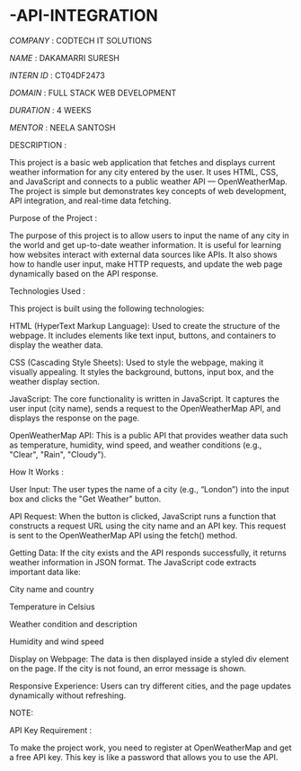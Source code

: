 # -API-INTEGRATION

*COMPANY* : CODTECH IT SOLUTIONS

*NAME* : DAKAMARRI SURESH

*INTERN ID* : CT04DF2473

*DOMAIN* : FULL STACK WEB DEVELOPMENT

*DURATION*  :  4 WEEKS

*MENTOR*  :  NEELA SANTOSH

DESCRIPTION :

This project is a basic web application that fetches and displays current weather information for any city entered by the user. It uses HTML, CSS, and JavaScript and connects to a public weather API — OpenWeatherMap. The project is simple but demonstrates key concepts of web development, API integration, and real-time data fetching.

Purpose of the Project :

The purpose of this project is to allow users to input the name of any city in the world and get up-to-date weather information. It is useful for learning how websites interact with external data sources like APIs. It also shows how to handle user input, make HTTP requests, and update the web page dynamically based on the API response.

 Technologies Used : 
 
This project is built using the following technologies:

HTML (HyperText Markup Language): Used to create the structure of the webpage. It includes elements like text input, buttons, and containers to display the weather data.

CSS (Cascading Style Sheets): Used to style the webpage, making it visually appealing. It styles the background, buttons, input box, and the weather display section.

JavaScript: The core functionality is written in JavaScript. It captures the user input (city name), sends a request to the OpenWeatherMap API, and displays the response on the page.

OpenWeatherMap API: This is a public API that provides weather data such as temperature, humidity, wind speed, and weather conditions (e.g., "Clear", "Rain", "Cloudy").

 How It Works :
 
User Input: The user types the name of a city (e.g., “London”) into the input box and clicks the "Get Weather" button.

API Request: When the button is clicked, JavaScript runs a function that constructs a request URL using the city name and an API key. This request is sent to the OpenWeatherMap API using the fetch() method.

Getting Data: If the city exists and the API responds successfully, it returns weather information in JSON format. The JavaScript code extracts important data like:

City name and country

Temperature in Celsius

Weather condition and description

Humidity and wind speed

Display on Webpage: The data is then displayed inside a styled div element on the page. If the city is not found, an error message is shown.

Responsive Experience: Users can try different cities, and the page updates dynamically without refreshing.

NOTE:

API Key Requirement :

To make the project work, you need to register at OpenWeatherMap and get a free API key. This key is like a password that allows you to use the API. 
